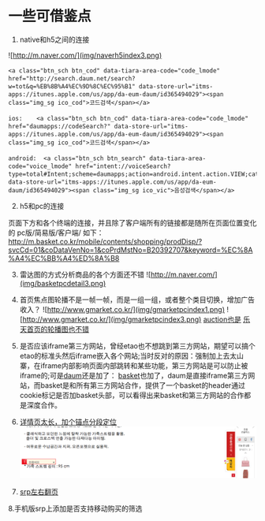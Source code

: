 # 一些可借鉴点

1. native和h5之间的连接
	
![http://m.naver.com/](img/naverh5index3.png) 

	<a class="btn_sch btn_cod" data-tiara-area-code="code_lmode" href="http://search.daum.net/search?w=tot&q=%EB%8B%A4%EC%9D%8C%EC%95%B1" data-store-url="itms-apps://itunes.apple.com/us/app/da-eum-daum/id365494029"><span class="img_sg ico_cod">코드검색</span></a>

	ios:	<a class="btn_sch btn_cod" data-tiara-area-code="code_lmode" href="daumapps://codeSearch?" data-store-url="itms-apps://itunes.apple.com/us/app/da-eum-daum/id365494029"><span class="img_sg ico_cod">코드검색</span></a>

	android:  <a class="btn_sch btn_search" data-tiara-area-code="voice_lmode" href="intent://voiceSearch?type=total#Intent;scheme=daumapps;action=android.intent.action.VIEW;category=android.intent.category.BROWSABLE;package=net.daum.android.daum;end" data-store-url="itms-apps://itunes.apple.com/us/app/da-eum-daum/id365494029"><span class="img_sg ico_vic">음성검색</span></a>

2. h5和pc的连接

页面下方和各个终端的连接，并且除了客户端所有的链接都是随所在页面位置变化的
pc版/简易版/客户端/
如下： http://m.basket.co.kr/mobile/contents/shopping/prodDisp/?svcCd=01&coDataVenNo=1&coPrdMstNo=B20392707&keyword=%EC%8A%A4%EC%BB%A4%ED%8A%B8

3. 雷达图的方式分析商品的各个方面还不错
![http://m.naver.com/](img/basketpcdetail3.png) 

4. 首页焦点图轮播不是一帧一帧，而是一组一组，或者整个类目切换，增加广告收入？
![http://www.gmarket.co.kr/](img/gmarketpcindex1.png) 
![http://www.gmarket.co.kr/](img/gmarketpcindex3.png) 
[auction也是](http://www.auction.co.kr/?redirect=1)
[乐天首页的轮播图也不错](http://www.lotteimall.com/main/viewMain.lotte?dpml_no=1)

5. 是否应该iframe第三方网站，曾经etao也不想跳到第三方网站，期望可以搞个etao的标准头然后iframe嵌入各个网站;当时反对的原因：强制加上去太山寨，在iframe内部影响页面内部跳转和某些功能，第三方网站是可以防止被iframe的;可是[daum](http://shopping.daum.net/go.daum?pkey=8Pzo0TM1ytl8FlUoupJAmZj6egLH.s7U3DTr.9ERec_s5LC46KQ.DfyiOVCHL324UGeqnEPn8z-pst6zcLXaE1.RCqAgX5DGhaitjpcC25T5EUjSPc7YbpdhQV_9vdbdhZmWXfaifh6O8-8uLxXvUXg-jdg00&val=FKA00_zKVYha5tlhVCi9d1S6TsvdXxha-kJIP9GfsOk12jIP3C-KxP8e-OLLBQFnFN27WlaZkvCqD-V6OWvZ_ePQAC2k-Brgl.PYcFx5tQ69eKNPCH5jJQxPSuw00&search=OBL58v2oJJHglUrGnvXtXainQHkJt4dyt82Dwk-6KMHfwijQcUuScWJbOOTKtdtpLBLOo6TyggXZk9xTVqBHrKBM6BTw.alh339Q1t_.NC.TB-OTPVHdZe_D9ybs9-jpaB9Ct)还是加了：
[basket](http://www.basket.co.kr)也加了，daum是直接iframe第三方网站，而basket是和所有第三方网站合作，提供了一个basket的header通过cookie标记是否加basket头部，可以看得出来basket和第三方网站的合作都是深度合作。

6. [详情页太长，加个锚点分段定位](http://www.interpark.com/product/MallDisplay.do?_method=detail&sc.shopNo=0000100000&sc.dispNo=001206&evtNo=130084&sc.prdNo=1767882770)
![markdetail](img/markdetail.tiff)

7. [srp左右翻页](http://www.ellotte.com/search/search.total.ldpm?currentPage=1&rowSperpage=30&searchTermAll=%EC%BF%A0%EC%95%84%EC%B9%98%EB%A7%88&searchTermPre=&searchTermExc=&searchTermOri=%EC%BF%A0%EC%95%84%EC%B9%98%EB%A7%88&orderType=1&brandAll=&colorAll=&mCat=&lCat=S01A05&sprice=&eprice=&holdKwd=y&_cloc=&searchTerm=%EC%BF%A0%EC%95%84%EC%B9%98%EB%A7%88#price_color_tit)

8.手机版srp上添加是否支持移动购买的筛选

